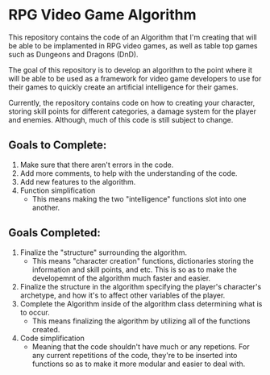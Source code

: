 # RPG Video Game Algorithm
This repository contains the code of an Algorithm that I'm creating that will be able to be implamented in RPG video games, as well as table top games such as Dungeons and Dragons (DnD). 

The goal of this repository is to develop an algorithm to the point where it will be able to be used as a framework for video game developers to use for their games to quickly create an artificial intelligence for their games.

Currently, the repository contains code on how to creating your character, storing skill points for different categories, a damage system for the player and enemies. Although, much of this code is still subject to change.

## Goals to Complete:
1) Make sure that there aren't errors in the code.
2) Add more comments, to help with the understanding of the code.
3) Add new features to the algorithm.
4) Function simplification
   - This means making the two "intelligence" functions slot into one another. 

## Goals Completed:
1) Finalize the "structure" surrounding the algorithm.
   - This means "character creation" functions, dictionaries storing the information and skill points, and etc. This is so as to make the developemnt of the algorithm much faster and easier. 
2) Finalize the structure in the algorithm specifying the player's character's archetype, and how it's to affect other variables of the player.
3) Complete the Algorithm inside of the algorithm class determining what is to occur. 
   - This means finalizing the algorithm by utilizing all of the functions created. 
4) Code simplification
   - Meaning that the code shouldn't have much or any repetions. For any current repetitions of the code, they're to be inserted into functions so as to make it more modular and easier to deal with. 

